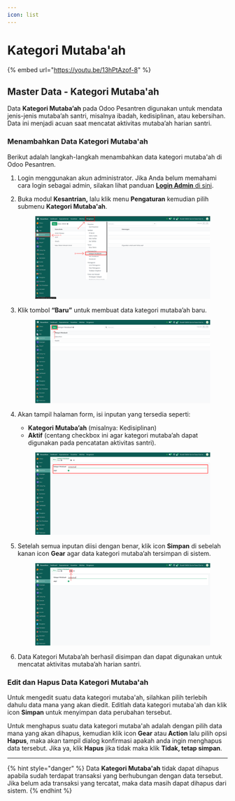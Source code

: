 ```yaml
---
icon: list
---
```


# Kategori Mutaba'ah

{% embed url="https://youtu.be/13hPtAzof-8" %}

## Master Data - Kategori Mutaba'ah

Data **Kategori Mutaba’ah** pada Odoo Pesantren digunakan untuk mendata jenis-jenis mutaba’ah santri, misalnya ibadah, kedisiplinan, atau kebersihan. Data ini menjadi acuan saat mencatat aktivitas mutaba’ah harian santri.

### Menambahkan Data Kategori Mutaba'ah

Berikut adalah langkah-langkah menambahkan data kategori mutaba'ah di Odoo Pesantren.

1. Login menggunakan akun administrator. Jika Anda belum memahami cara login sebagai admin, silakan lihat panduan [**Login Admin** di sini](../../../panduan-login/login-admin.md).
2.  Buka modul **Kesantrian,** lalu klik menu **Pengaturan** kemudian pilih submenu **Kategori Mutaba'ah**.

    <figure><img src="../../../.gitbook/assets/images-157.png" alt=""><figcaption></figcaption></figure>


3.  Klik tombol **“Baru”** untuk membuat data kategori mutaba’ah baru.

    <figure><img src="../../../.gitbook/assets/images-158.png" alt=""><figcaption></figcaption></figure>


4.  Akan tampil halaman form, isi inputan yang tersedia seperti:

    * **Kategori Mutaba’ah** (misalnya: Kedisiplinan)
    * **Aktif** (centang checkbox ini agar kategori mutaba’ah dapat digunakan pada pencatatan aktivitas santri).

    <figure><img src="../../../.gitbook/assets/images-159.png" alt=""><figcaption></figcaption></figure>


5.  Setelah semua inputan diisi dengan benar, klik icon **Simpan** di sebelah kanan icon **Gear** agar data kategori mutaba’ah tersimpan di sistem.

    <figure><img src="../../../.gitbook/assets/images-160.png" alt=""><figcaption></figcaption></figure>


6. Data Kategori Mutaba’ah berhasil disimpan dan dapat digunakan untuk mencatat aktivitas mutaba’ah harian santri.

### Edit dan Hapus Data Kategori Mutaba'ah

Untuk mengedit suatu data kategori mutaba'ah, silahkan pilih terlebih dahulu data mana yang akan diedit. Editlah data kategori mutaba'ah dan klik icon **Simpan** untuk menyimpan data perubahan tersebut.

Untuk menghapus suatu data kategori mutaba'ah adalah dengan pilih data mana yang akan dihapus, kemudian klik icon **Gear** atau **Action** lalu pilih opsi **Hapus**, maka akan tampil dialog konfirmasi apakah anda ingin menghapus data tersebut. Jika ya, klik **Hapus** jika tidak maka klik **Tidak, tetap simpan**.

***

{% hint style="danger" %}
Data **Kategori Mutaba'ah** tidak dapat dihapus apabila sudah terdapat transaksi yang berhubungan dengan data tersebut. Jika belum ada transaksi yang tercatat, maka data masih dapat dihapus dari sistem.
{% endhint %}
